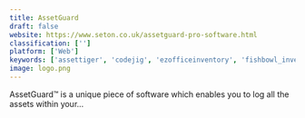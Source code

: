 ```yaml
---
title: AssetGuard
draft: false 
website: https://www.seton.co.uk/assetguard-pro-software.html
classification: ['']
platform: ['Web']
keywords: ['assettiger', 'codejig', 'ezofficeinventory', 'fishbowl_inventory', 'fracttal', 'free_cmms', 'gocodes', 'lena_maint', 'manageengine_opmanager', 'nexgen_asset_management', 'parago', 'proteus_mmx', 'q_ware_cmms', 'qrinventory', 'ramco_eam', 'razorsync', 'samanage', 'servicetitan', 'techis', 'wasp_assetcloud']
image: logo.png
---
```

AssetGuard™ is a unique piece of software which enables you to log all the assets within your...